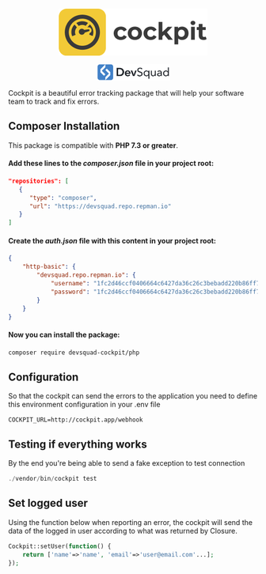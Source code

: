<p align="center">
    <img src="https://github.com/devsquad-cockpit/php/blob/develop/cockpit-logo.png?raw=true" alt="Cockpit" title="Cockpit" width="300"/>
</p>

<p align="center" style="margin-top: 6px; margin-bottom: 10px;">
    <a href="https://devsquad.com">
        <img src="https://github.com/devsquad-cockpit/php/blob/develop/devsquad-logo.png?raw=true" alt="DevSquad" title="DevSquad" width="150"/>
    </a>
</p>

Cockpit is a beautiful error tracking package that will help your software team to track and fix errors.

## Composer Installation

This package is compatible with **PHP 7.3 or greater**.

#### Add these lines to the _composer.json_ file in your project root:

```json
"repositories": [
   {
      "type": "composer",
      "url": "https://devsquad.repo.repman.io"
   }
]
```

#### Create the _auth.json_ file with this content in your project root:

```json
{
    "http-basic": {
        "devsquad.repo.repman.io": {
            "username": "1fc2d46ccf0406664c6427da36c26c3bebadd220b86ff7aed078def2ca03ebd6",
            "password": "1fc2d46ccf0406664c6427da36c26c3bebadd220b86ff7aed078def2ca03ebd6"
        }
    }
}
```

#### Now you can install the package:

```bash
composer require devsquad-cockpit/php
```

## Configuration
So that the cockpit can send the errors to the application you need to define this environment configuration in your .env file

```env
COCKPIT_URL=http://cockpit.app/webhook
```


## Testing if everything works

By the end you're being able to send a fake exception to test connection

```php
./vendor/bin/cockpit test
```

## Set logged user

Using the function below when reporting an error, the cockpit will send the data of the logged in user according to what was returned by Closure.

```php
Cockpit::setUser(function() {
    return ['name'=>'name', 'email'=>'user@email.com'...];
});
```